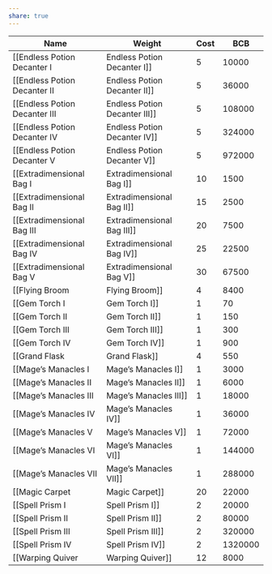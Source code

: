 ```yaml
---
share: true
---
```


| Name                            | Weight | Cost    | BCB |
| ------------------------------- | ------ | ------- | --- |
| [[Endless Potion Decanter I|Endless Potion Decanter I]]   | 5      | 10000   | 8   |
| [[Endless Potion Decanter II|Endless Potion Decanter II]]  | 5      | 36000   | 11  |
| [[Endless Potion Decanter III|Endless Potion Decanter III]] | 5      | 108000  | 15  |
| [[Endless Potion Decanter IV|Endless Potion Decanter IV]]  | 5      | 324000  | 19  |
| [[Endless Potion Decanter V|Endless Potion Decanter V]]   | 5      | 972000  | 20  |
| [[Extradimensional Bag I|Extradimensional Bag I]]      | 10     | 1500    | 4   |
| [[Extradimensional Bag II|Extradimensional Bag II]]     | 15     | 2500    | 5   |
| [[Extradimensional Bag III|Extradimensional Bag III]]    | 20     | 7500    | 7   |
| [[Extradimensional Bag IV|Extradimensional Bag IV]]     | 25     | 22500   | 10  |
| [[Extradimensional Bag V|Extradimensional Bag V]]      | 30     | 67500   | 13  |
| [[Flying Broom|Flying Broom]]                | 4      | 8400    | 7   |
| [[Gem Torch I|Gem Torch I]]                 | 1      | 70      | 1   |
| [[Gem Torch II|Gem Torch II]]                | 1      | 150     | 2   |
| [[Gem Torch III|Gem Torch III]]               | 1      | 300     | 2   |
| [[Gem Torch IV|Gem Torch IV]]                | 1      | 900     | 3   |
| [[Grand Flask|Grand Flask]]                 | 4      | 550     | 3   |
| [[Mage’s Manacles I|Mage’s Manacles I]]           | 1      | 3000    | 3   |
| [[Mage’s Manacles II|Mage’s Manacles II]]          | 1      | 6000    | 6   |
| [[Mage’s Manacles III|Mage’s Manacles III]]         | 1      | 18000   | 9   |
| [[Mage’s Manacles IV|Mage’s Manacles IV]]          | 1      | 36000   | 12  |
| [[Mage’s Manacles V|Mage’s Manacles V]]           | 1      | 72000   | 15  |
| [[Mage’s Manacles VI|Mage’s Manacles VI]]          | 1      | 144000  | 18  |
| [[Mage’s Manacles VII|Mage’s Manacles VII]]         | 1      | 288000  | 21  |
| [[Magic Carpet|Magic Carpet]]                | 20     | 22000   | 9   |
| [[Spell Prism I|Spell Prism I]]               | 2      | 20000   | 9   |
| [[Spell Prism II|Spell Prism II]]              | 2      | 80000   | 14  |
| [[Spell Prism III|Spell Prism III]]             | 2      | 320000  | 18  |
| [[Spell Prism IV|Spell Prism IV]]              | 2      | 1320000 | 20  |
| [[Warping Quiver|Warping Quiver]]              | 12     | 8000    | 7   |

